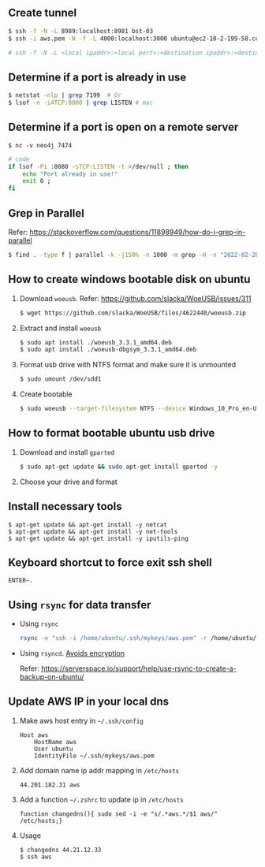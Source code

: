 ## Create tunnel
```sh
$ ssh -f -N -L 8989:localhost:8981 bst-03
$ ssh -i aws.pem -N -f -L 4000:localhost:3000 ubuntu@ec2-10-2-199-58.compute-1.amazonaws.com

# ssh -f -N -L <local ipaddr>:<local port>:<destination ipaddr>:<destination port> <remote ipaddr>
```

## Determine if a port is already in use
```sh
$ netstat -nlp | grep 7199  # Or
$ lsof -n -i4TCP:8000 | grep LISTEN # mac
```

## Determine if a port is open on a remote server
```
$ nc -v neo4j 7474
```

```sh
# code
if lsof -Pi :8080 -sTCP:LISTEN -t >/dev/null ; then
    echo "Port already in use!"
    exit 0 ;
fi
```

## Grep in Parallel
Refer: https://stackoverflow.com/questions/11898949/how-do-i-grep-in-parallel

```sh
$ find . -type f | parallel -k -j150% -n 1000 -m grep -H -n "2022-02-28" {} | grep "2022-02-28 23:49" | grep -v "2022-02-28 23:49:12"
```

## How to create windows bootable disk on ubuntu

1. Download `woeusb`. Refer: https://github.com/slacka/WoeUSB/issues/311
    ```sh
    $ wget https://github.com/slacka/WoeUSB/files/4622440/woeusb.zip
    ```

2. Extract and install `woeusb`
    ```sh
    $ sudo apt install ./woeusb_3.3.1_amd64.deb
    $ sudo apt install ./woeusb-dbgsym_3.3.1_amd64.deb
    ```

3. Format usb drive with NTFS format and make sure it is unmounted
    ```sh
    $ sudo umount /dev/sdd1
    ```

4. Create bootable
    ```sh
    $ sudo woeusb --target-filesystem NTFS --device Windows_10_Pro_en-US_v1909_x64_BiT_Activated.iso /dev/sdd
    ```

## How to format bootable ubuntu usb drive
1. Download and install `gparted`
    ```sh
    $ sudo apt-get update && sudo apt-get install gparted -y 
    ```

2. Choose your drive and format

## Install necessary tools
```
$ apt-get update && apt-get install -y netcat
$ apt-get update && apt-get install -y net-tools
$ apt-get update && apt-get install -y iputils-ping
```

## Keyboard shortcut to force exit ssh shell
```
ENTER~.
```

## Using `rsync` for data transfer
- Using `rsync`
    ```sh
    rsync -e "ssh -i /home/ubuntu/.ssh/mykeys/aws.pem" -r /home/ubuntu/data ubuntu@172.31.89.208:/home/ubuntu/data;
    ```

- Using `rsyncd`. [Avoids encryption](https://www.upguard.com/blog/secure-rsync#:~:text=However%2C%20the%20rsync%20daemon%20does,extremely%20vulnerable%20to%20data%20exposure.)

    Refer: https://serverspace.io/support/help/use-rsync-to-create-a-backup-on-ubuntu/

## Update AWS IP in your local dns
1. Make aws host entry in `~/.ssh/config`
    ```
    Host aws
        HostName aws
        User ubuntu
        IdentityFile ~/.ssh/mykeys/aws.pem
    ```
2. Add domain name ip addr mapping in `/etc/hosts`
    ```
    44.201.182.31 aws
    ```

3. Add a function `~/.zshrc` to update ip in `/etc/hosts`
    ```
    function changedns(){ sudo sed -i -e "s/.*aws.*/$1 aws/"  /etc/hosts;}
    ```

4. Usage
    ```
    $ changedns 44.21.12.33
    $ ssh aws
    ```
